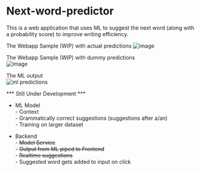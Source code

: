 # Next-word-predictor
This is a web application that uses ML to suggest the next word (along with a probability score) to improve writing efficiency.  

The Webapp Sample (WIP) with actual predictions 
![image](https://github.com/venkateshsridharann/Next-Word-Predictor/assets/36308828/833c0a98-c45d-4365-846a-139bb7e381e7)


The Webapp Sample (WIP) with dummy predictions  
![image](https://github.com/venkateshsridharann/Next-Word-Predictor/assets/36308828/43254d7d-416f-4862-8eac-91571ffcb2d0)


The ML output  
![ml predictions](https://github.com/venkateshsridharann/Next-Word-Predictor/assets/36308828/6947ba0c-237f-40cd-8d3a-82d4b04324d5)

  

    
*** Still Under Development ***

- ML Model  
            -   Context  
            -   Grammatically correct suggestions (suggestions after a/an)    
            -   Training on larger dataset  

- Backend  
            -  ~~Model Service~~  
            -  ~~Output from ML piped to Frontend~~   
            -  ~~Realtime suggestions~~  
            -  Suggested word gets added to input on click   
            

                    

